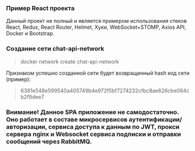 ### Пример React проекта

<p>Данный проект не полный и является примером использования стеков React, Redux, React Router, Helmet, Хуки, WebSocket+STOMP, Axios API, Docker и Bootstrap.</p>

### Создание сети chat-api-network

> docker network create chat-api-network

Признаком успешно созданной сети будет возвращенный hash код сети (пример):

> 6381e548e599540a405749b4e972f5bf7274232cfbc8ae626cbe064cb2f9dee7

### Внимание! Данное SPA приложение не самодостаточно. Оно работает в составе микросервисов аутентификации/авторизации, сервиса доступа к данным по JWT, прокси сервера nginx и Websocket сервиса подписки и отправки сообщений через RabbitMQ.